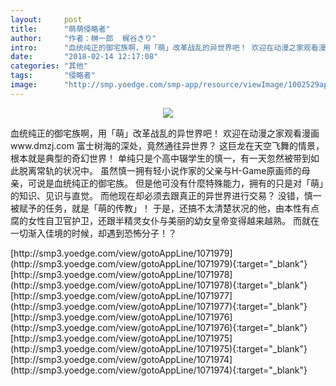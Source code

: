 ```yaml
---
layout:     post
title:      "萌萌侵略者"
author:     "作者：榊一郎  梶谷きり"
intro:      "血统纯正的御宅族啊，用「萌」改革战乱的异世界吧！ 欢迎在动漫之家观看漫画www.dmzj.com 富士树海的深处，竟然通往异世界？  这巨龙在天空飞舞的情景，根本就是典型的奇幻世界！  单纯只是个高中辍学生的慎一，有一天忽然被带到如此脱离常轨的状况中。  虽然慎一拥有轻小说作家的父亲与H-Game原画师的母亲，可说是血统纯正的御宅族。  但是他可没有什麼特殊能力，拥有的只是对「萌」的知识、见识与直觉。  而他现在却必须去跟真正的异世界进行交易？  没错，慎一被赋予的任务，就是「萌的传教」！  于是，还搞不太清楚状况的他，由本性有点腐的女性自卫官护卫，还跟半精灵女仆与美丽的幼女皇帝变得越来越熟。  而就在一切渐入佳境的时候，却遇到恐怖分子！？"
date:       "2018-02-14 12:17:08"
categories: "其他"
tags:       "侵略者"
image:      "http://smp.yoedge.com/smp-app/resource/viewImage/1002529appline.png"
---
```

<div style="text-align: center">
<p><img src="http://smp.yoedge.com/smp-app/resource/viewImage/1002529appline.png"/></p>
</div>
<p class="post-meta">
<span>血统纯正的御宅族啊，用「萌」改革战乱的异世界吧！ 欢迎在动漫之家观看漫画www.dmzj.com 富士树海的深处，竟然通往异世界？  这巨龙在天空飞舞的情景，根本就是典型的奇幻世界！  单纯只是个高中辍学生的慎一，有一天忽然被带到如此脱离常轨的状况中。  虽然慎一拥有轻小说作家的父亲与H-Game原画师的母亲，可说是血统纯正的御宅族。  但是他可没有什麼特殊能力，拥有的只是对「萌」的知识、见识与直觉。  而他现在却必须去跟真正的异世界进行交易？  没错，慎一被赋予的任务，就是「萌的传教」！  于是，还搞不太清楚状况的他，由本性有点腐的女性自卫官护卫，还跟半精灵女仆与美丽的幼女皇帝变得越来越熟。  而就在一切渐入佳境的时候，却遇到恐怖分子！？</span>
</p>
[http://smp3.yoedge.com/view/gotoAppLine/1071979](http://smp3.yoedge.com/view/gotoAppLine/1071979){:target="_blank"}
[http://smp3.yoedge.com/view/gotoAppLine/1071978](http://smp3.yoedge.com/view/gotoAppLine/1071978){:target="_blank"}
[http://smp3.yoedge.com/view/gotoAppLine/1071977](http://smp3.yoedge.com/view/gotoAppLine/1071977){:target="_blank"}
[http://smp3.yoedge.com/view/gotoAppLine/1071976](http://smp3.yoedge.com/view/gotoAppLine/1071976){:target="_blank"}
[http://smp3.yoedge.com/view/gotoAppLine/1071975](http://smp3.yoedge.com/view/gotoAppLine/1071975){:target="_blank"}
[http://smp3.yoedge.com/view/gotoAppLine/1071974](http://smp3.yoedge.com/view/gotoAppLine/1071974){:target="_blank"}


